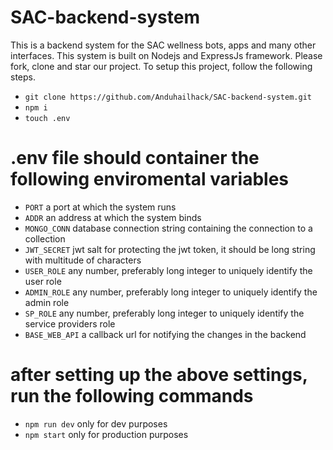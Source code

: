 # SAC-backend-system

This is a backend system for the SAC wellness bots, apps and many other interfaces. This system is built on Nodejs and ExpressJs framework. Please fork, clone and star our project.
To setup this project, follow the following steps.

- `git clone https://github.com/Anduhailhack/SAC-backend-system.git`
- `npm i`
- `touch .env`
  
# .env file should container the following enviromental variables
- `PORT` a port at which the system runs
- `ADDR` an address at which the system binds
- `MONGO_CONN` database connection string containing the connection to a collection
- `JWT_SECRET` jwt salt for protecting the jwt token, it should be long string with multitude of characters
- `USER_ROLE` any number, preferably long integer to uniquely identify the user role 
- `ADMIN_ROLE` any number, preferably long integer to uniquely identify the admin role 
- `SP_ROLE` any number, preferably long integer to uniquely identify the service providers role
- `BASE_WEB_API` a callback url for notifying the changes in the backend
  
# after setting up the above settings, run the following commands 
- `npm run dev` only for dev purposes
- `npm start` only for production purposes


